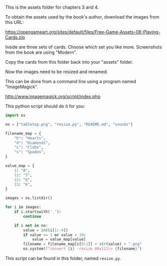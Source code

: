 This is the assets folder for chapters 3 and 4.

To obtain the assets used by the book's author, download the images from this URL:

https://opengameart.org/sites/default/files/Free-Game-Assets-08-Playing-Cards.zip

Inside are three sets of cards. Choose which set you like more. Screenshots from the book are using "Modern". 

Copy the cards from this folder back into your "assets" folder. 

Now the images need to be resized and renamed.

This can be done from a command line using a program named "ImageMagick".

http://www.imagemagick.org/script/index.php

This python script should do it for you:

```python
import os

no = ["tabletop.png", "resize.py", "README.md", "sounds"]

filename_map = {
    "h": "Hearts",
    "d": "Diamonds",
    "c": "Clubs",
    "s": "Spades",
}

value_map = {
    1: "A",
    11: "J",
    12: "Q",
    13: "K",
}

images = os.listdir()

for i in images:
    if i.startswith('.'):
        continue

    if i not in no:
        value = int(i[1:-4])
        if value == 1 or value > 10:
            value = value_map[value]
        filename = filename_map[i[0:1]] + str(value) + ".png"
        os.system(f"convert {i} -resize 80x111\> {filename}")


```

This script can be found in this folder, named `resize.py`. 

